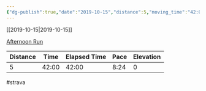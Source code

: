 ```yaml
---
{"dg-publish":true,"date":"2019-10-15","distance":5,"moving_time":"42:00","elapsed_time":"42:00","pace":"8:24","total_elevation_gain":0,"url":"https://www.strava.com/activities/2794846939","permalink":"/01-personal/strava/2019-10-15-afternoon-run/","dgPassFrontmatter":true}
---
```



[[2019-10-15\|2019-10-15]]

[Afternoon Run](https://www.strava.com/activities/2794846939)

| Distance | Time  | Elapsed Time | Pace | Elevation |
| -------- | ----- | ------------ | ---- | --------- |
| 5        | 42:00 | 42:00        | 8:24 | 0         |




#strava
